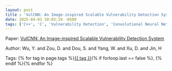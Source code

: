 ```yaml
---
layout: post
title : 'VulCNN: An Image-inspired Scalable Vulnerability Detection System'
date: 2025-04-01 10:03:19 -0500
tags: ['C++', 'C', 'Vulnerability Detection', 'Convolutional Neural Network', 'Image', 'Program Dependence Graph (PDG)', 'Tokenizer']
---
```

Paper: [VulCNN: An Image-inspired Scalable Vulnerability Detection System](https://dl.acm.org/doi/abs/10.1145/3510003.3510229)

Author: Wu, Y. and Zou, D. and Dou, S. and Yang, W. and Xu, D. and Jin, H




 Tags: 
    <span>
    {% for tag in page.tags %}<a href="{{ site.baseurl }}tags/#{{ tag | slugify }}">{{ tag }}</a>{% if forloop.last == false %}, {% endif %}{% endfor %}
    </span>
